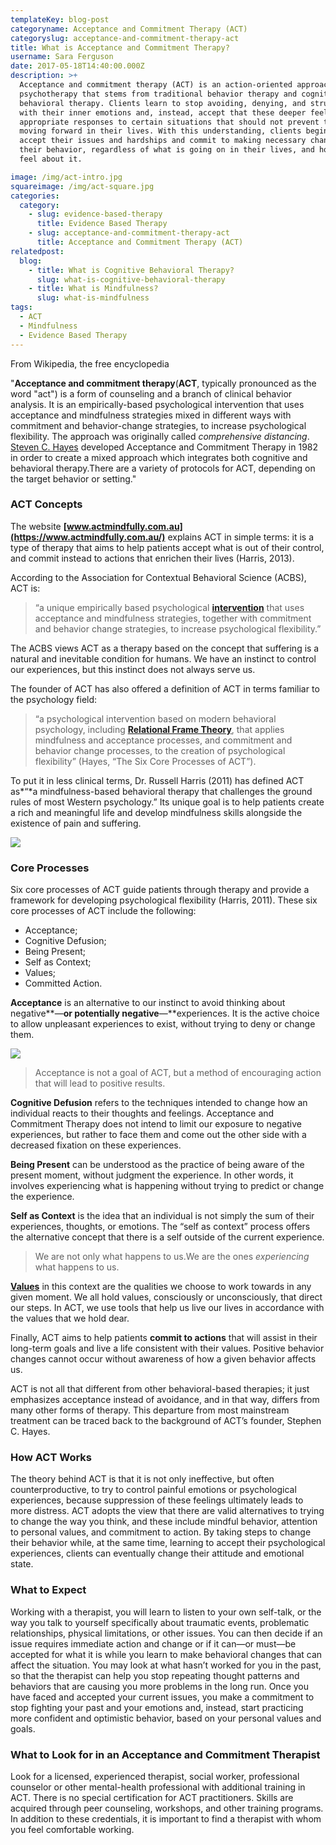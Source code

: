 ```yaml
---
templateKey: blog-post
categoryname: Acceptance and Commitment Therapy (ACT)
categoryslug: acceptance-and-commitment-therapy-act
title: What is Acceptance and Commitment Therapy?
username: Sara Ferguson
date: 2017-05-18T14:40:00.000Z
description: >+
  Acceptance and commitment therapy (ACT) is an action-oriented approach to
  psychotherapy that stems from traditional behavior therapy and cognitive
  behavioral therapy. Clients learn to stop avoiding, denying, and struggling
  with their inner emotions and, instead, accept that these deeper feelings are
  appropriate responses to certain situations that should not prevent them from
  moving forward in their lives. With this understanding, clients begin to
  accept their issues and hardships and commit to making necessary changes in
  their behavior, regardless of what is going on in their lives, and how they
  feel about it.

image: /img/act-intro.jpg
squareimage: /img/act-square.jpg
categories:
  category:
    - slug: evidence-based-therapy
      title: Evidence Based Therapy
    - slug: acceptance-and-commitment-therapy-act
      title: Acceptance and Commitment Therapy (ACT)
relatedpost:
  blog:
    - title: What is Cognitive Behavioral Therapy?
      slug: what-is-cognitive-behavioral-therapy
    - title: What is Mindfulness?
      slug: what-is-mindfulness
tags:
  - ACT
  - Mindfulness
  - Evidence Based Therapy
---
```

From Wikipedia, the free encyclopedia

"**Acceptance and commitment therapy**(**ACT**, typically pronounced as the word "act") is a form of counseling and a branch of clinical behavior analysis. It is an empirically-based psychological intervention that uses acceptance and mindfulness strategies mixed in different ways with commitment and behavior-change strategies, to increase psychological flexibility. The approach was originally called *comprehensive distancing*. [](https://en.wikipedia.org/wiki/Acceptance_and_commitment_therapy#cite_note-baojournal.com-3)[Steven C. Hayes](https://en.wikipedia.org/wiki/Steven_C._Hayes "Steven C. Hayes") developed Acceptance and Commitment Therapy in 1982 in order to create a mixed approach which integrates both cognitive and behavioral therapy.[](https://en.wikipedia.org/wiki/Acceptance_and_commitment_therapy#cite_note-4)There are a variety of protocols for ACT, depending on the target behavior or setting."

### ACT Concepts

The website **[www.actmindfully.com.au](https://www.actmindfully.com.au/)** explains ACT in simple terms: it is a type of therapy that aims to help patients accept what is out of their control, and commit instead to actions that enrichen their lives (Harris, 2013).

According to the Association for Contextual Behavioral Science (ACBS), ACT is:

> “a unique empirically based psychological **[intervention](https://positivepsychology.com/positive-psychology-interventions/)** that uses acceptance and mindfulness strategies, together with commitment and behavior change strategies, to increase psychological flexibility.”

The ACBS views ACT as a therapy based on the concept that suffering is a natural and inevitable condition for humans. We have an instinct to control our experiences, but this instinct does not always serve us.

The founder of ACT has also offered a definition of ACT in terms familiar to the psychology field:

> “a psychological intervention based on modern behavioral psychology, including **[Relational Frame Theory](https://positivepsychology.com/relational-frame-theory/)**, that applies mindfulness and acceptance processes, and commitment and behavior change processes, to the creation of psychological flexibility” (Hayes, “The Six Core Processes of ACT”).

To put it in less clinical terms, Dr. Russell Harris (2011) has defined ACT as*“*a mindfulness-based behavioral therapy that challenges the ground rules of most Western psychology.” Its unique goal is to help patients create a rich and meaningful life and develop mindfulness skills alongside the existence of pain and suffering.

![](/img/act-example.jpeg)

### Core Processes

Six core processes of ACT guide patients through therapy and provide a framework for developing psychological flexibility (Harris, 2011). These six core processes of ACT include the following:

* Acceptance;
* Cognitive Defusion;
* Being Present;
* Self as Context;
* Values;
* Committed Action.

**Acceptance** is an alternative to our instinct to avoid thinking about negative**—**or potentially negative**—**experiences. It is the active choice to allow unpleasant experiences to exist, without trying to deny or change them.

![](/img/act-core-processes.jpeg)

> Acceptance is not a goal of ACT, but a method of encouraging action that will lead to positive results.

**Cognitive Defusion** refers to the techniques intended to change how an individual reacts to their thoughts and feelings. Acceptance and Commitment Therapy does not intend to limit our exposure to negative experiences, but rather to face them and come out the other side with a decreased fixation on these experiences.

**Being Present** can be understood as the practice of being aware of the present moment, without judgment the experience. In other words, it involves experiencing what is happening without trying to predict or change the experience.

**Self as Context** is the idea that an individual is not simply the sum of their experiences, thoughts, or emotions. The “self as context” process offers the alternative concept that there is a self outside of the current experience.

> We are not only what happens to us.We are the ones *experiencing* what happens to us.

**[Values](https://positivepsychology.com/values-clarification/)** in this context are the qualities we choose to work towards in any given moment. We all hold values, consciously or unconsciously, that direct our steps. In ACT, we use tools that help us live our lives in accordance with the values that we hold dear.

Finally, ACT aims to help patients **commit to actions** that will assist in their long-term goals and live a life consistent with their values. Positive behavior changes cannot occur without awareness of how a given behavior affects us.

ACT is not all that different from other behavioral-based therapies; it just emphasizes acceptance instead of avoidance, and in that way, differs from many other forms of therapy. This departure from most mainstream treatment can be traced back to the background of ACT’s founder, Stephen C. Hayes.

### How ACT Works

The theory behind ACT is that it is not only ineffective, but often counterproductive, to try to control painful emotions or psychological experiences, because suppression of these feelings ultimately leads to more distress. ACT adopts the view that there are valid alternatives to trying to change the way you think, and these include mindful behavior, attention to personal values, and commitment to action. By taking steps to change their behavior while, at the same time, learning to accept their psychological experiences, clients can eventually change their attitude and emotional state.

### What to Expect

 Working with a therapist, you will learn to listen to your own self-talk, or the way you talk to yourself specifically about traumatic events, problematic relationships, physical limitations, or other issues. You can then decide if an issue requires immediate action and change or if it can—or must—be accepted for what it is while you learn to make behavioral changes that can affect the situation. You may look at what hasn’t worked for you in the past, so that the therapist can help you stop repeating thought patterns and behaviors that are causing you more problems in the long run. Once you have faced and accepted your current issues, you make a commitment to stop fighting your past and your emotions and, instead, start practicing more confident and optimistic behavior, based on your personal values and goals.

### What to Look for in an Acceptance and Commitment Therapist

Look for a licensed, experienced therapist, social worker, professional counselor or other mental-health professional with additional training in ACT. There is no special certification for ACT practitioners. Skills are acquired through peer counseling, workshops, and other training programs. In addition to these credentials, it is important to find a therapist with whom you feel comfortable working.